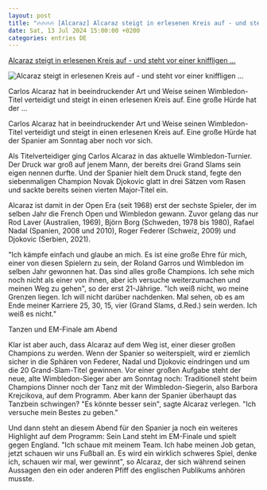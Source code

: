```yaml
---
layout: post
title: "🔥🔥🔥🔥 [Alcaraz] Alcaraz steigt in erlesenen Kreis auf - und steht vor einer kniffligen ..."
date: Sat, 13 Jul 2024 15:00:00 +0200
categories: entries DE
---
```

[Alcaraz steigt in erlesenen Kreis auf - und steht vor einer kniffligen ...](https://www.kicker.de/alcaraz-steigt-in-erlesenen-kreis-auf-und-steht-vor-einer-kniffligen-aufgabe-1038097/artikel)

![Alcaraz steigt in erlesenen Kreis auf - und steht vor einer kniffligen ...](https://derivates.kicker.de/image/upload/w_4000%2Ch_2250%2Cc_fill%2Cg_auto:subject/w_1200%2Cq_auto/v1/2024/07/14/25b76145-0001-45c2-b9e5-1df191eb9e9b.jpeg)

Carlos Alcaraz hat in beeindruckender Art und Weise seinen Wimbledon-Titel verteidigt und steigt in einen erlesenen Kreis auf. Eine große Hürde hat der ...

Carlos Alcaraz hat in beeindruckender Art und Weise seinen Wimbledon-Titel verteidigt und steigt in einen erlesenen Kreis auf. Eine große Hürde hat der Spanier am Sonntag aber noch vor sich.

Als Titelverteidiger ging Carlos Alcaraz in das aktuelle Wimbledon-Turnier. Der Druck war groß auf jenem Mann, der bereits drei Grand Slams sein eigen nennen durfte. Und der Spanier hielt dem Druck stand, fegte den siebenmaligen Champion Novak Djokovic glatt in drei Sätzen vom Rasen und sackte bereits seinen vierten Major-Titel ein.

Alcaraz ist damit in der Open Era (seit 1968) erst der sechste Spieler, der im selben Jahr die French Open und Wimbledon gewann. Zuvor gelang das nur Rod Laver (Australien, 1969), Björn Borg (Schweden, 1978 bis 1980), Rafael Nadal (Spanien, 2008 und 2010), Roger Federer (Schweiz, 2009) und Djokovic (Serbien, 2021).

"Ich kämpfe einfach und glaube an mich. Es ist eine große Ehre für mich, einer von diesen Spielern zu sein, der Roland Garros und Wimbledon im selben Jahr gewonnen hat. Das sind alles große Champions. Ich sehe mich noch nicht als einer von ihnen, aber ich versuche weiterzumachen und meinen Weg zu gehen", so der erst 21-Jährige. "Ich weiß nicht, wo meine Grenzen liegen. Ich will nicht darüber nachdenken. Mal sehen, ob es am Ende meiner Karriere 25, 30, 15, vier (Grand Slams, d.Red.) sein werden. Ich weiß es nicht."

Tanzen und EM-Finale am Abend

Klar ist aber auch, dass Alcaraz auf dem Weg ist, einer dieser großen Champions zu werden. Wenn der Spanier so weiterspielt, wird er ziemlich sicher in die Sphären von Federer, Nadal und Djokovic eindringen und um die 20 Grand-Slam-Titel gewinnen. Vor einer großen Aufgabe steht der neue, alte Wimbledon-Sieger aber am Sonntag noch: Traditionell steht beim Champions Dinner noch der Tanz mit der Wimbledon-Siegerin, also Barbora Krejcikova, auf dem Programm. Aber kann der Spanier überhaupt das Tanzbein schwingen? "Es könnte besser sein", sagte Alcaraz verlegen. "Ich versuche mein Bestes zu geben."

Und dann steht an diesem Abend für den Spanier ja noch ein weiteres Highlight auf dem Programm: Sein Land steht im EM-Finale und spielt gegen England. "Ich schaue mit meinem Team. Ich habe meinen Job getan, jetzt schauen wir uns Fußball an. Es wird ein wirklich schweres Spiel, denke ich, schauen wir mal, wer gewinnt", so Alcaraz, der sich während seinen Aussagen den ein oder anderen Pfiff des englischen Publikums anhören musste.

